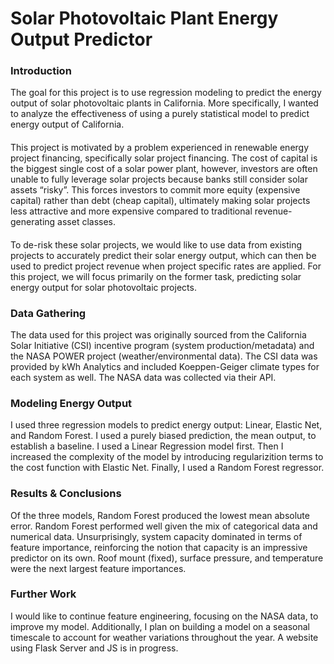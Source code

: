 # Solar Photovoltaic Plant Energy Output Predictor
### Introduction
The goal for this project is to use regression modeling to predict the energy output of solar photovoltaic plants in California. More specifically, I wanted to analyze the effectiveness of using a purely statistical model to predict energy output of California.
#### 
This project is motivated by a problem experienced in renewable energy project financing, specifically solar project financing. The cost of capital is the biggest single cost of a solar power plant, however, investors are often unable to fully leverage solar projects because banks still consider solar assets “risky”. This forces investors to commit more equity (expensive capital) rather than debt (cheap capital), ultimately making solar projects less attractive and more expensive compared to traditional revenue-generating asset classes.
#### 
To de-risk these solar projects, we would like to use data from existing projects to accurately predict their solar energy output, which can then be used to predict project revenue when project specific rates are applied. For this project, we will focus primarily on the former task, predicting solar energy output for solar photovoltaic projects.

### Data Gathering
The data used for this project was originally sourced from the California Solar Initiative (CSI) incentive program (system production/metadata) and the NASA POWER project (weather/environmental data). The CSI data was provided by kWh Analytics and included Koeppen-Geiger climate types for each system as well. The NASA data was collected via their API.

### Modeling Energy Output
I used three regression models to predict energy output: Linear, Elastic Net, and Random Forest. I used a purely biased prediction, the mean output, to establish a baseline. I used a Linear Regression model first. Then I increased the complexity of the model by introducing regularizition terms to the cost function with Elastic Net. Finally, I used a Random Forest regressor.

### Results & Conclusions
Of the three models, Random Forest produced the lowest mean absolute error. Random Forest performed well given the mix of categorical data and numerical data. Unsurprisingly, system capacity dominated in terms of feature importance, reinforcing the notion that capacity is an impressive predictor on its own. Roof mount (fixed), surface pressure, and temperature were the next largest feature importances. 

### Further Work
I would like to continue feature engineering, focusing on the NASA data, to improve my model. Additionally, I plan on building a model on a seasonal timescale to account for weather variations throughout the year. A website using Flask Server and JS is in progress.
